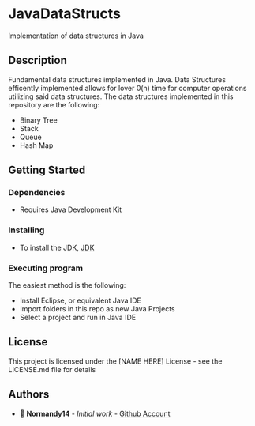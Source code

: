 # JavaDataStructs

Implementation of data structures in Java

## Description

Fundamental data structures implemented in Java. Data Structures efficently implemented allows for lover 0(n) time for computer operations utilizing said data structures.
The data structures implemented in this repository are the following:

* Binary Tree
* Stack
* Queue
* Hash Map

## Getting Started

### Dependencies

* Requires Java Development Kit

### Installing

* To install the JDK, [JDK](https://docs.oracle.com/en/java/javase/17/install/overview-jdk-installation.html#GUID-8677A77F-231A-40F7-98B9-1FD0B48C346A)

### Executing program

The easiest method is the following:
* Install Eclipse, or equivalent Java IDE
* Import folders in this repo as new Java Projects
* Select a project and run in Java IDE

## License

This project is licensed under the [NAME HERE] License - see the LICENSE.md file for details

## Authors

* :ocean: **Normandy14** - *Initial work* - [Github Account](https://github.com/Normandy14)
